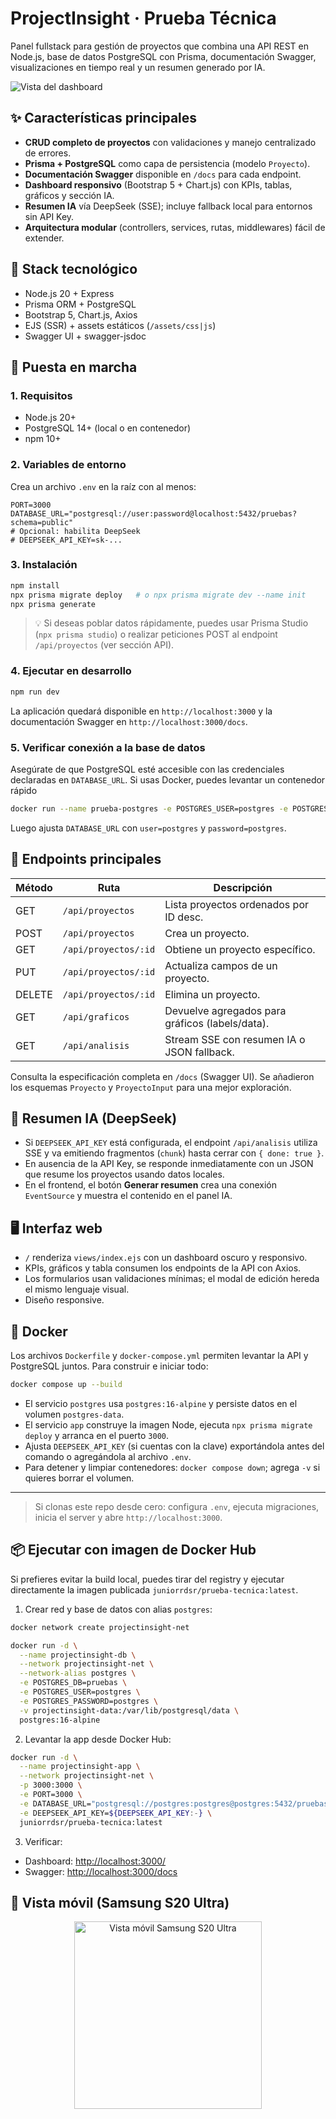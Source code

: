 # ProjectInsight · Prueba Técnica

Panel fullstack para gestión de proyectos que combina una API REST en Node.js, base de datos PostgreSQL con Prisma, documentación Swagger, visualizaciones en tiempo real y un resumen generado por IA.

![Vista del dashboard](docs/screenshots/image.png)

## ✨ Características principales

- **CRUD completo de proyectos** con validaciones y manejo centralizado de errores.
- **Prisma + PostgreSQL** como capa de persistencia (modelo `Proyecto`).
- **Documentación Swagger** disponible en `/docs` para cada endpoint.
- **Dashboard responsivo** (Bootstrap 5 + Chart.js) con KPIs, tablas, gráficos y sección IA.
- **Resumen IA** vía DeepSeek (SSE); incluye fallback local para entornos sin API Key.
- **Arquitectura modular** (controllers, services, rutas, middlewares) fácil de extender.

## 🧱 Stack tecnológico

- Node.js 20 + Express
- Prisma ORM + PostgreSQL
- Bootstrap 5, Chart.js, Axios
- EJS (SSR) + assets estáticos (`/assets/css|js`)
- Swagger UI + swagger-jsdoc

## 🚀 Puesta en marcha

### 1. Requisitos

- Node.js 20+
- PostgreSQL 14+ (local o en contenedor)
- npm 10+

### 2. Variables de entorno

Crea un archivo `.env` en la raíz con al menos:

```env
PORT=3000
DATABASE_URL="postgresql://user:password@localhost:5432/pruebas?schema=public"
# Opcional: habilita DeepSeek
# DEEPSEEK_API_KEY=sk-...
```

### 3. Instalación

```bash
npm install
npx prisma migrate deploy   # o npx prisma migrate dev --name init
npx prisma generate
```

> 💡 Si deseas poblar datos rápidamente, puedes usar Prisma Studio (`npx prisma studio`) o realizar peticiones POST al endpoint `/api/proyectos` (ver sección API).

### 4. Ejecutar en desarrollo

```bash
npm run dev
```

La aplicación quedará disponible en `http://localhost:3000` y la documentación Swagger en `http://localhost:3000/docs`.

### 5. Verificar conexión a la base de datos

Asegúrate de que PostgreSQL esté accesible con las credenciales declaradas en `DATABASE_URL`. Si usas Docker, puedes levantar un contenedor rápido
```bash
docker run --name prueba-postgres -e POSTGRES_USER=postgres -e POSTGRES_PASSWORD=postgres -e POSTGRES_DB=pruebas -p 5432:5432 -d postgres:16-alpine
```

Luego ajusta `DATABASE_URL` con `user=postgres` y `password=postgres`.

## 🧩 Endpoints principales

| Método | Ruta | Descripción |
|--------|------|-------------|
| GET | `/api/proyectos` | Lista proyectos ordenados por ID desc. |
| POST | `/api/proyectos` | Crea un proyecto. |
| GET | `/api/proyectos/:id` | Obtiene un proyecto específico. |
| PUT | `/api/proyectos/:id` | Actualiza campos de un proyecto. |
| DELETE | `/api/proyectos/:id` | Elimina un proyecto. |
| GET | `/api/graficos` | Devuelve agregados para gráficos (labels/data). |
| GET | `/api/analisis` | Stream SSE con resumen IA o JSON fallback. |

Consulta la especificación completa en `/docs` (Swagger UI). Se añadieron los esquemas `Proyecto` y `ProyectoInput` para una mejor exploración.

## 🧠 Resumen IA (DeepSeek)

- Si `DEEPSEEK_API_KEY` está configurada, el endpoint `/api/analisis` utiliza SSE y va emitiendo fragmentos (`chunk`) hasta cerrar con `{ done: true }`.
- En ausencia de la API Key, se responde inmediatamente con un JSON que resume los proyectos usando datos locales.
- En el frontend, el botón **Generar resumen** crea una conexión `EventSource` y muestra el contenido en el panel IA.

## 🖥️ Interfaz web

- `/` renderiza `views/index.ejs` con un dashboard oscuro y responsivo.
- KPIs, gráficos y tabla consumen los endpoints de la API con Axios.
- Los formularios usan validaciones mínimas; el modal de edición hereda el mismo lenguaje visual.
- Diseño responsive.


## 🐳 Docker

Los archivos `Dockerfile` y `docker-compose.yml` permiten levantar la API y PostgreSQL juntos. Para construir e iniciar todo:

```bash
docker compose up --build
```

- El servicio `postgres` usa `postgres:16-alpine` y persiste datos en el volumen `postgres-data`.
- El servicio `app` construye la imagen Node, ejecuta `npx prisma migrate deploy` y arranca en el puerto `3000`.
- Ajusta `DEEPSEEK_API_KEY` (si cuentas con la clave) exportándola antes del comando o agregándola al archivo `.env`.
- Para detener y limpiar contenedores: `docker compose down`; agrega `-v` si quieres borrar el volumen.

---

> Si clonas este repo desde cero: configura `.env`, ejecuta migraciones, inicia el server y abre `http://localhost:3000`.

## 📦 Ejecutar con imagen de Docker Hub

Si prefieres evitar la build local, puedes tirar del registry y ejecutar directamente la imagen publicada `juniorrdsr/prueba-tecnica:latest`.

1. Crear red y base de datos con alias `postgres`:

```bash
docker network create projectinsight-net

docker run -d \
  --name projectinsight-db \
  --network projectinsight-net \
  --network-alias postgres \
  -e POSTGRES_DB=pruebas \
  -e POSTGRES_USER=postgres \
  -e POSTGRES_PASSWORD=postgres \
  -v projectinsight-data:/var/lib/postgresql/data \
  postgres:16-alpine
```

2. Levantar la app desde Docker Hub:

```bash
docker run -d \
  --name projectinsight-app \
  --network projectinsight-net \
  -p 3000:3000 \
  -e PORT=3000 \
  -e DATABASE_URL="postgresql://postgres:postgres@postgres:5432/pruebas" \
  -e DEEPSEEK_API_KEY=${DEEPSEEK_API_KEY:-} \
  juniorrdsr/prueba-tecnica:latest
```

3. Verificar:

- Dashboard: <http://localhost:3000/>
- Swagger: <http://localhost:3000/docs>

## 📱 Vista móvil (Samsung S20 Ultra)

<!-- markdownlint-disable-next-line MD033 -->
<p align="center">
  <img src="docs/screenshots/image4.png" alt="Vista móvil Samsung S20 Ultra" width="300" />
</p>

